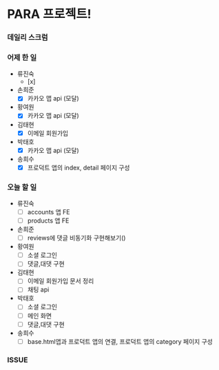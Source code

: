 # PARA 프로젝트!

###  데일리 스크럼

### 어제 한 일

- 류진숙
  - [x]
- 손희준
  - [x]  카카오 맵 api (모달)
- 황여원
  - [x]  카카오 맵 api (모달)
- 김태현
  - [x]  이메일 회원가입
- 박태호
  - [x]  카카오 맵 api (모달)
- 송희수
  - [x]  프로덕트 앱의 index, detail 페이지 구성

### 오늘 할 일

- 류진숙
  - [ ]  accounts 앱 FE
  - [ ]  products 앱 FE
- 손희준
  - [ ]  reviews에 댓글 비동기화 구현해보기()
- 황여원
  - [ ]  소셜 로그인
  - [ ]  댓글,대댓 구현
- 김태현
  - [ ]  이메일 회원가입 문서 정리
  - [ ]  채팅 api
- 박태호
  - [ ]  소셜 로그인
  - [ ]  메인 화면
  - [ ]  댓글,대댓 구현
- 송희수
  - [ ]  base.html앱과 프로덕트 앱의 연결, 프로덕트 앱의 category 페이지 구성

### ISSUE

